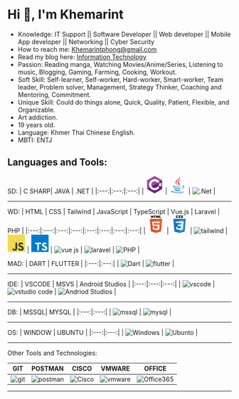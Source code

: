 # Hi 👋, I'm Khemarint


- Knowledge: IT Support || Software Developer || Web developer || Mobile App developer || Networking || Cyber Security 
- How to reach me: Khemarintphong@gmail.com
- Read my blog here: <a href="https://wangster.notion.site/Information-Technologies-78afa214357643fba64f90689532a695?pvs=4" target="blank"><img align="center" />Information Technology</a>
- Passion: Reading manga, Watching Movies/Anime/Series, Listening to music, Blogging, Gaming, Farming, Cooking, Workout.
- Soft Skill: Self-learner, Self-worker, Hard-worker, Smart-worker, Team leader, Problem solver, Management, Strategy Thinker, Coaching and Mentoring, Commitment.
- Unique Skill: Could do things alone, Quick, Quality, Patient, Flexible, and Organizable.
- Art addiction.
- 19 years old.
- Language: Khmer Thai Chinese English.
- MBTI: ENTJ

## Languages and Tools:


SD:
| C SHARP| JAVA | .NET |
|:---:|:---:|:---:|
| <img src="https://raw.githubusercontent.com/devicons/devicon/master/icons/csharp/csharp-original.svg" alt="csharp" width="40" height="40"/> | <img src="https://raw.githubusercontent.com/devicons/devicon/master/icons/java/java-original.svg" alt="java" width="40" height="40"/> | <img src="https://www.tigersoftwares.com/media/29ad0d87-24bb-450f-9d7e-14181df683c3/5icq2Q/TechStack/NETFramework.png" alt=".Net" width="60" height="40"/> |

---
WD:
| HTML | CSS | Tailwind | JavaScript | TypeScript | Vue.js | Laravel | PHP |
|:---:|:---:|:---:|:---:|:---:|:---:|:---:|:---:|
| <img src="https://raw.githubusercontent.com/devicons/devicon/master/icons/html5/html5-original-wordmark.svg" alt="html5" width="40" height="40"/> | <img src="https://raw.githubusercontent.com/devicons/devicon/master/icons/css3/css3-original-wordmark.svg" alt="css3" width="40" height="40"/> | <img src="https://www.vectorlogo.zone/logos/tailwindcss/tailwindcss-icon.svg" alt="tailwind" width="40" height="40"/> | <img src="https://raw.githubusercontent.com/devicons/devicon/master/icons/javascript/javascript-original.svg" alt="javascript" width="40" height="40"/> | <img src="https://raw.githubusercontent.com/devicons/devicon/master/icons/typescript/typescript-original.svg" alt="typescript" width="40" height="40"/> | <img src="https://upload.wikimedia.org/wikipedia/commons/thumb/9/95/Vue.js_Logo_2.svg/1200px-Vue.js_Logo_2.svg.png" alt="vue js" width="40" height="40"/> | <img src="https://logospng.org/download/laravel/logo-laravel-icon-1024.png" alt="laravel" width="40" height="40"/> | <img src="http://pngimg.com/uploads/php/php_PNG18.png" alt="PHP" width="40" height="40"/> |


MAD:
| DART | FLUTTER |
|:---:|:---:|
| <img src="https://static.vecteezy.com/system/resources/previews/012/697/302/non_2x/3d-dart-programming-language-logo-free-png.png" height="60" width="60" alt="Dart" /> | <img src="https://res.cloudinary.com/startup-grind/image/upload/c_fill,dpr_2.0,f_auto,g_center,h_1080,q_100,w_1080/v1/gcs/platform-data-dsc/events/flutter-logo-5086DD11C5-seeklogo.com.png" height="60" width="60" alt="flutter" /> |

---

IDE:
| VSCODE | MSVS | Android Studios |
|:---:|:---:|:---:|
| <img src="https://external-content.duckduckgo.com/iu/?u=https%3A%2F%2Fcode.visualstudio.com%2Fassets%2Fimages%2Fcode-stable.png&f=1&nofb=1&ipt=d3e4e45b615b7da23e17f2e6bd9c28000aaf5856c376384ba5dc919c5756f0fb&ipo=images" alt="vscode" width="40" height="40"/> | <img src="https://external-content.duckduckgo.com/iu/?u=https%3A%2F%2Fgdm-catalog-fmapi-prod.imgix.net%2FProductLogo%2F1b6d695a-be0d-4aaf-920f-675585b5bb9c.png%3Fauto%3Dformat%26ixlib%3Dreact-9.0.3%26w%3D3524&f=1&nofb=1&ipt=f2551f166f013de90b0c3fecb121deb46d1a0427f79bb777a6e1ed778a08b699&ipo=images" alt="vstudio code" width="40" height="40"/> | <img src="https://upload.wikimedia.org/wikipedia/commons/thumb/c/c1/Android_Studio_icon_%282023%29.svg/1024px-Android_Studio_icon_%282023%29.svg.png" alt="Andriod Studios" width="40" height="40"/> |


---
DB:
| MSSQL| MYSQL |
|:---:|:---:|
| <img src="https://www.svgrepo.com/show/303229/microsoft-sql-server-logo.svg" alt="mssql" width="40" height="40"/> | <img src="https://w7.pngwing.com/pngs/385/582/png-transparent-mysql-workbench-macos-bigsur-icon-thumbnail.png" alt="mysql" width="40" height="40"/> |

---
OS:
| WINDOW | UBUNTU |
|:---:|:---:|
| <img src="https://external-content.duckduckgo.com/iu/?u=https%3A%2F%2Flogospng.org%2Fdownload%2Fwindows-11%2Flogo-windows-11-icon-1024.png&f=1&nofb=1&ipt=636f03393f14ed956afbda79822699dc1571c9d1a7c95e4c2b691739870a81df&ipo=images" alt="Windows" width="40" height="40"/> | <img src="https://image.similarpng.com/very-thumbnail/2021/09/Ubuntu-logo-on-transparent-background-PNG.png" alt="Ubunto" width="40" height="40"/> |

---
Other Tools and Technologies:

| GIT | POSTMAN | CISCO | VMWARE | OFFICE | 
|:---:|:---:|:---:|:---:|:---:|
| <img src="https://www.vectorlogo.zone/logos/git-scm/git-scm-icon.svg" alt="git" width="40" height="40"/> | <img src="https://user-images.githubusercontent.com/806104/89702233-b18b1480-d904-11ea-88e5-962f9689be08.png" alt="postman" width="40" height="40"/> | <img src="https://external-content.duckduckgo.com/iu/?u=https%3A%2F%2Fhurbad.com%2Fwp-content%2Fuploads%2F2021%2F12%2FCisco-Packet-Tracer.png&f=1&nofb=1&ipt=252a0e013cdbdd07081652e86390f59eec9ccbe54b129450a86e360e858213d7&ipo=images" alt="Cisco" width="40" height="40"/> | <img src="https://external-content.duckduckgo.com/iu/?u=https%3A%2F%2Fwww.qbssoftware.com%2Fimage%2Fcache%2Fcatalog%2Fqbs%2Fvmwarews-1000x1000.png&f=1&nofb=1&ipt=0c5b863d80c40a05058ad071094b64d3d79505d985578c35590ded3cba7f8430&ipo=images" alt="vmware" width="40" height="40"/> | <img src="https://images.squarespace-cdn.com/content/v1/540f5515e4b06c4e8629c108/1590564134493-VZ6C2LYWP1AIA2E32CEC/Microsoft-Office-logo-2019.png" alt="Office365" width="40" height="40"/> 





---



